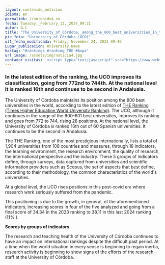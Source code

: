```yaml
---
layout: contenido_noticias
idioma: en
permalink: /contenido4_en
fecha: Tuesday,_February_12,_2024_09:21
autor: G.C
title: "The_University_of_Córdoba,_among_the_800_best_universities_in_the_world_according_to_the_latest_THE_ranking"
pie_foto: "University of Córdoba (UCO)"
ult_fecha_modificada: Friday, November 24, 2023 09:46
Lugar_publicacion: University_News
hastag: "#ránkings #ranking_THE #Aupa"
url_image: /assets/img/noticia4.jpg
contador_visitas: '<script type="text/javascript" src="https://www.websitegoodies.com/counter.php?id=75447&color=%231253bd"></script>'
---
```


### In the latest edition of the ranking, the UCO improves its classification, going from 772nd to 744th. At the national level it is ranked 16th and continues to be second in Andalusia.

The University of Córdoba maintains its position among the 800 best universities in the world, according to the latest edition of [THE Ranking (Times Higher Education World University Ranking)](). The UCO, although it continues in the range of the 600-801 best universities, improves its ranking and goes from 772 to 744, rising 28 positions. At the national level, the University of Córdoba is ranked 16th out of 60 Spanish universities. It continues to be the second in Andalusia.

The THE Ranking, one of the most prestigious internationally, lists a total of 1,904 universities from 108 countries and measures, through 18 indicators, the learning environment, the research environment, the quality of research, the international perspective and the industry. These 5 groups of indicators define, through surveys, data captured from universities and scientific information providers such as Scopus, the set of aspects that best define, according to their methodology, the common characteristics of the world's universities.

At a global level, the UCO rises positions in this post-covid era where research work seriously suffered from the pandemic.

This positioning is due to the growth, in general, of the aforementioned indicators, increasing scores in four of the five analyzed and going from a final score of 34.34 in the 2023 ranking to 38.11 in this last 2024 ranking (11% ).

**Scores by groups of indicators**

The research and teaching health of the University of Córdoba continues to have an impact on international rankings despite the difficult past period. At a time when the world situation in every sense is beginning to regain inertia, research activity is beginning to show signs of the efforts of the research staff at the University of Córdoba.